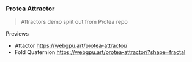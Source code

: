 ### Protea Attractor

> Attractors demo split out from Protea repo

Previews

- Attactor https://webgpu.art/protea-attractor/
- Fold Quaternion https://webgpu.art/protea-attractor/?shape=fractal
